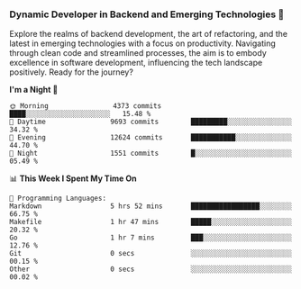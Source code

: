 ### Dynamic Developer in Backend and Emerging Technologies 🚀 

Explore the realms of backend development, the art of refactoring, and the latest in emerging technologies with a focus on productivity. Navigating through clean code and streamlined processes, the aim is to embody excellence in software development, influencing the tech landscape positively. Ready for the journey?

<!--START_SECTION:waka-->
**I'm a Night 🦉** 

```text
🌞 Morning                4373 commits        ████░░░░░░░░░░░░░░░░░░░░░   15.48 % 
🌆 Daytime                9693 commits        █████████░░░░░░░░░░░░░░░░   34.32 % 
🌃 Evening                12624 commits       ███████████░░░░░░░░░░░░░░   44.70 % 
🌙 Night                  1551 commits        █░░░░░░░░░░░░░░░░░░░░░░░░   05.49 % 
```


📊 **This Week I Spent My Time On** 

```text
💬 Programming Languages: 
Markdown                 5 hrs 52 mins       █████████████████░░░░░░░░   66.75 % 
Makefile                 1 hr 47 mins        █████░░░░░░░░░░░░░░░░░░░░   20.32 % 
Go                       1 hr 7 mins         ███░░░░░░░░░░░░░░░░░░░░░░   12.76 % 
Git                      0 secs              ░░░░░░░░░░░░░░░░░░░░░░░░░   00.15 % 
Other                    0 secs              ░░░░░░░░░░░░░░░░░░░░░░░░░   00.02 % 
```


<!--END_SECTION:waka-->

